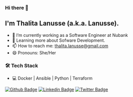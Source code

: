 ### Hi there 👋


## I'm Thalita Lanusse (a.k.a. Lanusse).

- 🔭 I’m currently working as a Software Engineer at Nubank
- 🌱 Learning more about Sofware Development.
- 📫 How to reach me: thalita.lanusse@gmail.com
- 😄 Pronouns: She/Her

### 🛠 Tech Stack

- 💻 Docker | Ansible | Python | Terraform 


[![Github Badge](https://img.shields.io/badge/-Github-000?style=flat-square&logo=Github&logoColor=white&link=https://github.com/LanusseMorais)](https://github.com/LanusseMorais)
[![Linkedin Badge](https://img.shields.io/badge/-LinkedIn-blue?style=flat-square&logo=Linkedin&logoColor=white&link=https://www.linkedin.com/in/thalita-lanusse/)](https://www.linkedin.com/in/thalita-lanusse/)
[![Twitter Badge](https://img.shields.io/badge/-Twitter-1ca0f1?style=flat-square&labelColor=1ca0f1&logo=twitter&logoColor=white&link=https://twitter.com/loboriseup)](https://twitter.com/lanussemorais)
<!---[![Youtube Badge](https://img.shields.io/badge/-Youtube-red?style=flat-square&labelColor=red&logo=youtube&logoColor=white&link=https://www.youtube.com/@lanussemorais)](https://youtube.com/)--->



